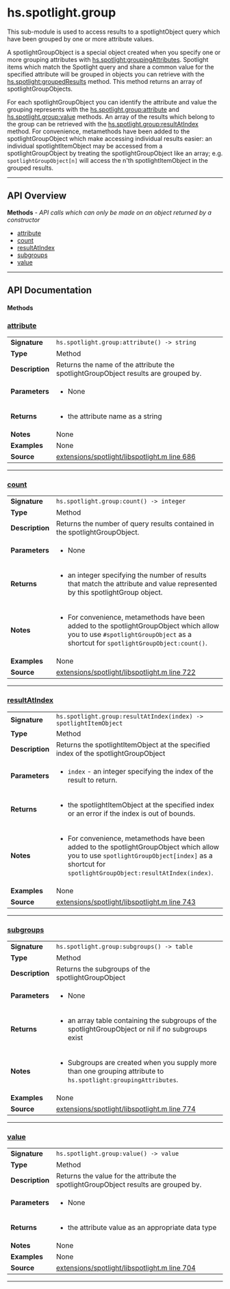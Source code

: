 # hs.spotlight.group

This sub-module is used to access results to a spotlightObject query which have been grouped by one or more attribute values.

A spotlightGroupObject is a special object created when you specify one or more grouping attributes with [hs.spotlight:groupingAttributes](#groupingAttributes). Spotlight items which match the Spotlight query and share a common value for the specified attribute will be grouped in objects you can retrieve with the [hs.spotlight:groupedResults](#groupedResults) method. This method returns an array of spotlightGroupObjects.

For each spotlightGroupObject you can identify the attribute and value the grouping represents with the [hs.spotlight.group:attribute](#attribute) and [hs.spotlight.group:value](#value) methods.  An array of the results which belong to the group can be retrieved with the [hs.spotlight.group:resultAtIndex](#resultAtIndex) method.  For convenience, metamethods have been added to the spotlightGroupObject which make accessing individual results easier:  an individual spotlightItemObject may be accessed from a spotlightGroupObject by treating the spotlightGroupObject like an array; e.g. `spotlightGroupObject[n]` will access the n'th spotlightItemObject in the grouped results.

---

## API Overview
**Methods** - _API calls which can only be made on an object returned by a constructor_
 * [attribute](#attribute)
 * [count](#count)
 * [resultAtIndex](#resultatindex)
 * [subgroups](#subgroups)
 * [value](#value)


---

## API Documentation

#### Methods


### [attribute](#attribute)

|                                             |                                                                                     |
| --------------------------------------------|-------------------------------------------------------------------------------------|
| **Signature**                               | `hs.spotlight.group:attribute() -> string`                                                                    |
| **Type**                                    | Method                                                                     |
| **Description**                             | Returns the name of the attribute the spotlightGroupObject results are grouped by.                                                                     |
| **Parameters**                              | <ul><li>None</li></ul> |
| **Returns**                                 | <ul><li>the attribute name as a string</li></ul>          |
| **Notes**                                   | None |
| **Examples**                                | None |
| **Source**                                  | [extensions/spotlight/libspotlight.m line 686](https://github.com/CommandPost/CommandPost-App/blob/master/extensions/spotlight/libspotlight.m#L686) |

---


### [count](#count)

|                                             |                                                                                     |
| --------------------------------------------|-------------------------------------------------------------------------------------|
| **Signature**                               | `hs.spotlight.group:count() -> integer`                                                                    |
| **Type**                                    | Method                                                                     |
| **Description**                             | Returns the number of query results contained in the spotlightGroupObject.                                                                     |
| **Parameters**                              | <ul><li>None</li></ul> |
| **Returns**                                 | <ul><li>an integer specifying the number of results that match the attribute and value represented by this spotlightGroup object.</li></ul>          |
| **Notes**                                   | <ul><li>For convenience, metamethods have been added to the spotlightGroupObject which allow you to use `#spotlightGroupObject` as a shortcut for `spotlightGroupObject:count()`.</li></ul> |
| **Examples**                                | None |
| **Source**                                  | [extensions/spotlight/libspotlight.m line 722](https://github.com/CommandPost/CommandPost-App/blob/master/extensions/spotlight/libspotlight.m#L722) |

---


### [resultAtIndex](#resultatindex)

|                                             |                                                                                     |
| --------------------------------------------|-------------------------------------------------------------------------------------|
| **Signature**                               | `hs.spotlight.group:resultAtIndex(index) -> spotlightItemObject`                                                                    |
| **Type**                                    | Method                                                                     |
| **Description**                             | Returns the spotlightItemObject at the specified index of the spotlightGroupObject                                                                     |
| **Parameters**                              | <ul><li>`index` - an integer specifying the index of the result to return.</li></ul> |
| **Returns**                                 | <ul><li>the spotlightItemObject at the specified index or an error if the index is out of bounds.</li></ul>          |
| **Notes**                                   | <ul><li>For convenience, metamethods have been added to the spotlightGroupObject which allow you to use `spotlightGroupObject[index]` as a shortcut for `spotlightGroupObject:resultAtIndex(index)`.</li></ul> |
| **Examples**                                | None |
| **Source**                                  | [extensions/spotlight/libspotlight.m line 743](https://github.com/CommandPost/CommandPost-App/blob/master/extensions/spotlight/libspotlight.m#L743) |

---


### [subgroups](#subgroups)

|                                             |                                                                                     |
| --------------------------------------------|-------------------------------------------------------------------------------------|
| **Signature**                               | `hs.spotlight.group:subgroups() -> table`                                                                    |
| **Type**                                    | Method                                                                     |
| **Description**                             | Returns the subgroups of the spotlightGroupObject                                                                     |
| **Parameters**                              | <ul><li>None</li></ul> |
| **Returns**                                 | <ul><li>an array table containing the subgroups of the spotlightGroupObject or nil if no subgroups exist</li></ul>          |
| **Notes**                                   | <ul><li>Subgroups are created when you supply more than one grouping attribute to `hs.spotlight:groupingAttributes`.</li></ul> |
| **Examples**                                | None |
| **Source**                                  | [extensions/spotlight/libspotlight.m line 774](https://github.com/CommandPost/CommandPost-App/blob/master/extensions/spotlight/libspotlight.m#L774) |

---


### [value](#value)

|                                             |                                                                                     |
| --------------------------------------------|-------------------------------------------------------------------------------------|
| **Signature**                               | `hs.spotlight.group:value() -> value`                                                                    |
| **Type**                                    | Method                                                                     |
| **Description**                             | Returns the value for the attribute the spotlightGroupObject results are grouped by.                                                                     |
| **Parameters**                              | <ul><li>None</li></ul> |
| **Returns**                                 | <ul><li>the attribute value as an appropriate data type</li></ul>          |
| **Notes**                                   | None |
| **Examples**                                | None |
| **Source**                                  | [extensions/spotlight/libspotlight.m line 704](https://github.com/CommandPost/CommandPost-App/blob/master/extensions/spotlight/libspotlight.m#L704) |

---

